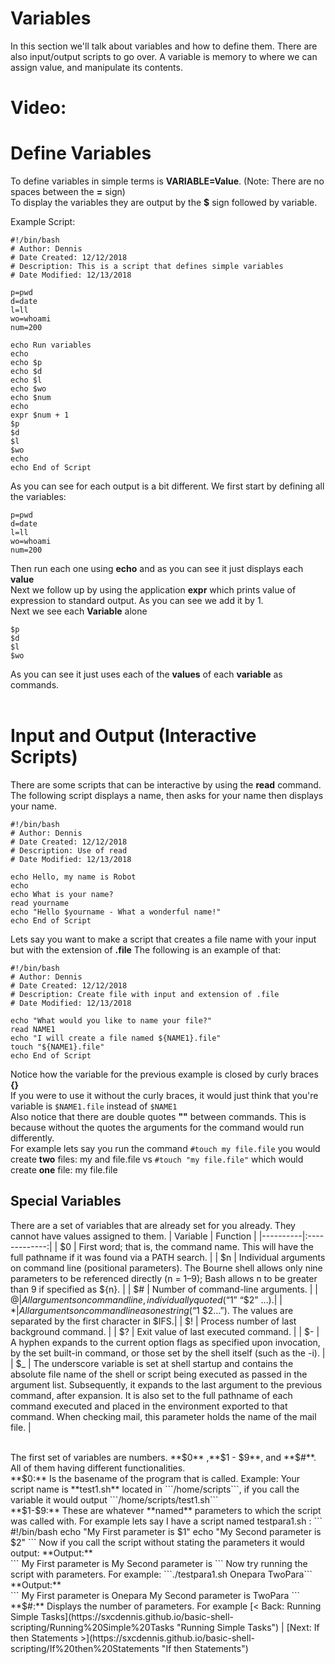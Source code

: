 # Variables
In this section we'll talk about variables and how to define them. There are also input/output scripts to go over.
A variable is memory to where we can assign value, and manipulate its contents.


# Video:

# Define Variables

To define variables in simple terms is **VARIABLE=Value**. (Note: There are no spaces between the **=** sign) <br>
To display the variables they are output by the **$** sign followed by variable. <br>

Example Script:
```
#!/bin/bash
# Author: Dennis
# Date Created: 12/12/2018
# Description: This is a script that defines simple variables
# Date Modified: 12/13/2018

p=pwd
d=date
l=ll
wo=whoami
num=200

echo Run variables
echo
echo $p
echo $d
echo $l
echo $wo
echo $num
echo
expr $num + 1
$p
$d
$l
$wo
echo
echo End of Script
```

As you can see for each output is a bit different. We first start by defining all the variables:

```
p=pwd
d=date
l=ll
wo=whoami
num=200
```
Then run each one using **echo** and as you can see it just displays each **value**  <br>
Next we follow up by using the application **expr** which prints  value of expression to standard output. As you can see we add it by 1.<br>
Next we see each **Variable** alone<br>
```
$p
$d
$l
$wo
```
As you can see it just uses each of the **values** of each **variable** as commands. <br><br>


# Input and Output (Interactive Scripts)
There are some scripts that can be interactive by using the **read** command. <br>
The following script displays a name, then asks for your name then displays your name. <br>

```
#!/bin/bash
# Author: Dennis
# Date Created: 12/12/2018
# Description: Use of read
# Date Modified: 12/13/2018

echo Hello, my name is Robot
echo
echo What is your name?
read yourname
echo "Hello $yourname - What a wonderful name!"
echo End of Script
```

Lets say you want to make a script that creates a file name with your input but with the extension of **.file** The following is an example of that: <br>
```
#!/bin/bash
# Author: Dennis
# Date Created: 12/12/2018
# Description: Create file with input and extension of .file
# Date Modified: 12/13/2018

echo "What would you like to name your file?"
read NAME1
echo "I will create a file named ${NAME1}.file"
touch "${NAME1}.file"
echo End of Script

```
Notice how the variable for the previous example is closed by curly braces **{}**<br>
If you were to use it without the curly braces, it would just think that you're variable is ```$NAME1.file``` instead of ```$NAME1``` <br>
Also notice that there are double quotes **""** between commands. This is because without the quotes the arguments for the command would run differently.<br>
For example lets say you run the command ```#touch my file.file``` you would create **two** files: my and file.file vs ```#touch "my file.file"``` which would create **one** file: my file.file

## Special Variables
There are a set of variables that are already set for you already. They cannot have values assigned to them.
| Variable   |      Function      |
|----------|:-------------:|
| $0 | First word; that is, the command name. This will have the full pathname if it was found via a PATH search. |
| $n |  Individual arguments on command line (positional parameters). The Bourne shell allows only nine parameters to be referenced directly (n = 1–9); Bash allows n to be greater than 9 if specified as ${n}.  |
| $# | Number of command-line arguments. |
| $@ | 	All arguments on command line, individually quoted (“$1” “$2” …).|
| $* | All arguments on command line as one string (“$1 $2…”). The values are separated by the first character in $IFS.|
| $! | Process number of last background command. |
| $? | Exit value of last executed command. |
| $- | A hyphen expands to the current option flags as specified upon invocation, by the set built-in command, or those set by the shell itself (such as the -i). |
| $_ | 	The underscore variable is set at shell startup and contains the absolute file name of the shell or script being executed as passed in the argument list. Subsequently, it expands to the last argument to the previous command, after expansion. It is also set to the full pathname of each command executed and placed in the environment exported to that command. When checking mail, this parameter holds the name of the mail file. |

<br>
The first set of variables are numbers. **$0** ,**$1 - $9**, and **$#**. All of them having different functionalities. <br>
**$0:** Is the basename of the program that is called. Example: Your script name is **test1.sh** located in ```/home/scripts```, if you call the variable it would output ```/home/scripts/test1.sh```<br>
**$1-$9:** These are whatever **named** parameters to which the script was called with.
For example lets say I have a script named testpara1.sh :
```
#!/bin/bash
echo "My First parameter is $1"
echo "My Second parameter is $2"
```
Now if you call the script without stating the parameters it would output:
**Output:**<br>
```
My First parameter is
My Second parameter is
```
Now try running the script with parameters. For example: ```./testpara1.sh Onepara TwoPara```
**Output:**<br>
```
My First parameter is Onepara
My Second parameter is TwoPara
```
**$#:** Displays the number of parameters. For example
[< Back: Running Simple Tasks](https://sxcdennis.github.io/basic-shell-scripting/Running%20Simple%20Tasks "Running Simple Tasks")
| [Next: If then Statements >](https://sxcdennis.github.io/basic-shell-scripting/If%20then%20Statements "If then Statements")
